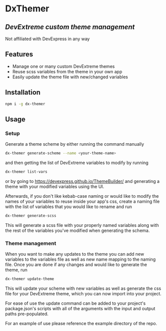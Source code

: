# DxThemer
## _DevExtreme custom theme management_
Not affiliated with DevExpress in any way

## Features

- Manage one or many custom DevExtreme themes
- Reuse scss variables from the theme in your own app
- Easily update the theme file with new/changed variables

## Installation

```sh
npm i -g dx-themer
```

## Usage

### Setup
Generate a theme scheme by either running the command manually
```sh
dx-themer generate-scheme --name <your-theme-name>
```
and then getting the list of DevExtreme variables to modify by running
```sh
dx-themer list-vars
```
or by going to https://devexpress.github.io/ThemeBuilder/ and generating a theme with your modified variables using the UI.

Afterwards, if you don't like kebab-case naming or would like to modify the names of your variables to reuse inside your app's css, create a naming file with the list of variables that you would like to rename and run
```sh
dx-themer generate-scss
```
This will generate a scss file with your properly named variables along with the rest of the variables you've modified when generating the schema.

### Theme management
When you want to make any updates to the theme you can add new variables to the variables file as well as new name mapping to the naming file. Once you are done if any changes and would like to generate the theme, run
```sh
dx-themer update-theme
```
This will update your scheme with new variables as well as generate the css file for your DevExtreme theme, which you can now import into your project.

For ease of use the update command can be added to your project's package.json's scripts with all of the arguments with the input and output paths pre-populated.

For an example of use please reference the example directory of the repo.